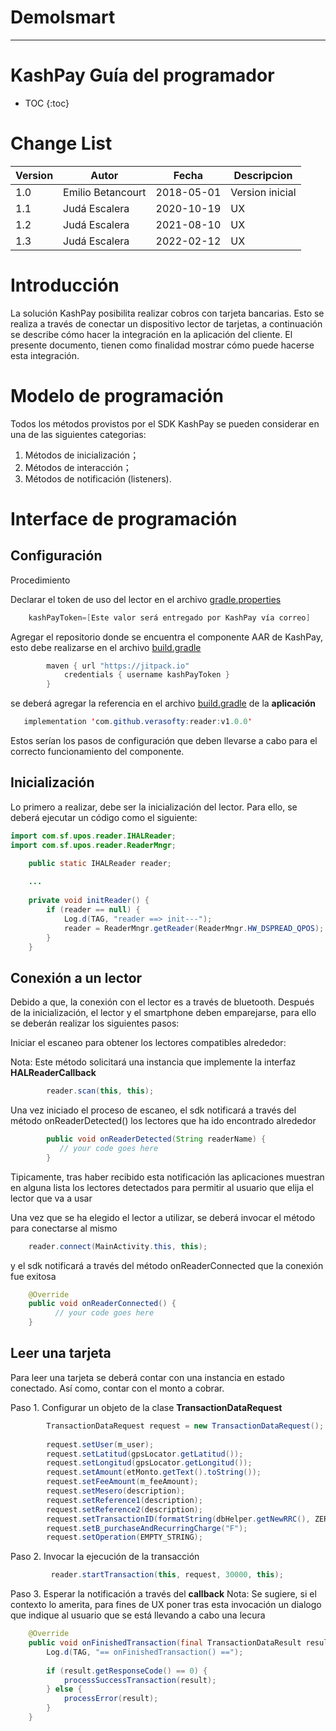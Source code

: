 # DemoIsmart

----

# KashPay Guía del programador

- TOC
{:toc}


# Change List

Version | Autor               | Fecha      | Descripcion
--------|---------------------|------------|----------------
1.0     | Emilio Betancourt   | 2018-05-01 | Version inicial
1.1     | Judá Escalera       | 2020-10-19 | UX
1.2     | Judá Escalera       | 2021-08-10 | UX
1.3     | Judá Escalera       | 2022-02-12 | UX

# Introducción

La solución KashPay posibilita realizar cobros con tarjeta bancarias. Esto se realiza a través de conectar un dispositivo lector de tarjetas, a continuación se describe cómo hacer la integración 
en la aplicación del cliente. El presente documento, tienen como finalidad mostrar cómo puede hacerse esta integración. 


# Modelo de programación

Todos los métodos provistos por el SDK KashPay se pueden considerar en una de las siguientes categorias:
1. Métodos de inicialización；
2. Métodos de interacción；
3. Métodos de notificación (listeners).

# Interface de programación

## Configuración

Procedimiento

Declarar el token de uso del lector en el archivo [gradle.properties](/gradle.properties) 

```java
    kashPayToken=[Este valor será entregado por KashPay vía correo]
```

Agregar el repositorio donde se encuentra el componente AAR de KashPay, esto debe realizarse en el archivo
[build.gradle](/build.gradle)

```java
        maven { url "https://jitpack.io"
            credentials { username kashPayToken }
        }
```

se deberá agregar la referencia en el archivo [build.gradle](/app/build.gradle) de la **aplicación**

```java
   implementation 'com.github.verasofty:reader:v1.0.0'
```

Estos serían los pasos de configuración que deben llevarse a cabo para el correcto funcionamiento del componente.


## Inicialización

Lo primero a realizar, debe ser la inicialización del lector. Para ello, se deberá ejecutar un código como el siguiente: 


```java
import com.sf.upos.reader.IHALReader;
import com.sf.upos.reader.ReaderMngr;
```

```java
    public static IHALReader reader;
    
    ...
    
    private void initReader() {
        if (reader == null) {
            Log.d(TAG, "reader ==> init---");
            reader = ReaderMngr.getReader(ReaderMngr.HW_DSPREAD_QPOS);
        }
    }
```

## Conexión a un lector

Debido a que, la conexión con el lector es a través de bluetooth. Después de la inicialización, el lector y el smartphone deben
emparejarse, para ello se deberán realizar los siguientes pasos:

Iniciar el escaneo para obtener los lectores compatibles alrededor:

Nota: Este método solicitará una instancia que implemente la interfaz **HALReaderCallback**

```java
        reader.scan(this, this);
```
Una vez iniciado el proceso de escaneo, el sdk notificará a través del método onReaderDetected() los lectores que ha ido encontrado alrededor

```java
        public void onReaderDetected(String readerName) {
           // your code goes here
        }
```
Tipicamente, tras haber recibido esta notificación las aplicaciones muestran en alguna lista los lectores detectados para permitir al usuario que elija el lector que va a usar

Una vez que se ha elegido el lector a utilizar, se deberá invocar el método para conectarse al mismo

```java
    reader.connect(MainActivity.this, this);
```
y el sdk notificará a través del método onReaderConnected que la conexión fue exitosa

```java
    @Override
    public void onReaderConnected() {
          // your code goes here
    }
```

## Leer una tarjeta

Para leer una tarjeta se deberá contar con una instancia en estado conectado. Así como, contar con el monto a cobrar.

Paso 1. Configurar un objeto de la clase **TransactionDataRequest**

```java
        TransactionDataRequest request = new TransactionDataRequest();
        
        request.setUser(m_user);
        request.setLatitud(gpsLocator.getLatitud());
        request.setLongitud(gpsLocator.getLongitud());
        request.setAmount(etMonto.getText().toString());
        request.setFeeAmount(m_feeAmount);
        request.setMesero(description);
        request.setReference1(description);
        request.setReference2(description);
        request.setTransactionID(formatString(dbHelper.getNewRRC(), ZERO, 6, true));
        request.setB_purchaseAndRecurringCharge("F");
        request.setOperation(EMPTY_STRING);
```

Paso 2. Invocar la ejecución de la transacción

```java
         reader.startTransaction(this, request, 30000, this);
```

Paso 3. Esperar la notificación a través del **callback**
Nota: Se sugiere, si el contexto lo amerita, para fines de UX poner tras esta invocación un dialogo que indique al usuario que se está llevando a cabo una lecura

```java
    @Override
    public void onFinishedTransaction(final TransactionDataResult result) {        
        Log.d(TAG, "== onFinishedTransaction() ==");
        
        if (result.getResponseCode() == 0) {  
            processSuccessTransaction(result);
        } else {
            processError(result);
        }
    }
```
